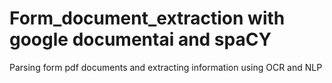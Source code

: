 # Form_document_extraction with google documentai and spaCY
Parsing form pdf documents and extracting information using OCR and NLP


